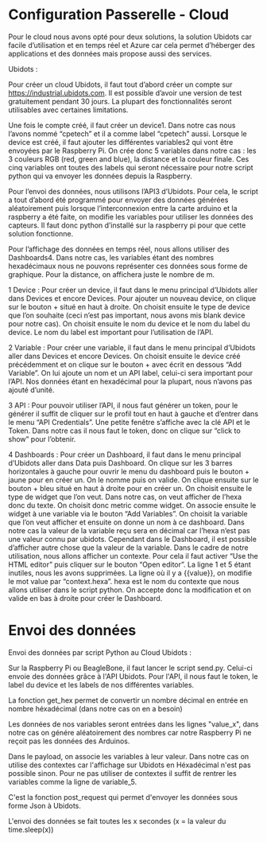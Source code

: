 # Configuration Passerelle - Cloud

Pour le cloud nous avons opté pour deux solutions, la solution Ubidots car facile d’utilisation et en temps réel et Azure car cela permet d’héberger des applications et des données mais propose aussi des services.

Ubidots : 

Pour créer un cloud Ubidots, il faut tout d’abord créer un compte sur https://industrial.ubidots.com. Il est possible d’avoir une version de test gratuitement pendant 30 jours. La plupart des fonctionnalités seront utilisables avec certaines limitations.

Une fois le compte créé, il faut créer un device1. Dans notre cas nous l’avons nommé “cpetech” et il a comme label “cpetech” aussi. Lorsque le device est créé, il faut ajouter les différentes variables2 qui vont être envoyées par le Raspberry Pi. On crée donc 5 variables dans notre cas : les 3 couleurs RGB (red, green and blue), la distance et la couleur finale. Ces cinq variables ont toutes des labels qui seront nécessaire pour notre script python qui va envoyer les données depuis la Raspberry.

Pour l’envoi des données, nous utilisons l’API3 d’Ubidots. Pour cela, le script a tout d’abord été programmé pour envoyer des données générées aléatoirement puis lorsque l’interconnexion entre la carte arduino et la raspberry a été faite, on modifie les variables pour utiliser les données des capteurs. Il faut donc python d’installé sur la raspberry pi pour que cette solution fonctionne.

Pour l’affichage des données en temps réel, nous allons utiliser des Dashboards4. Dans notre cas, les variables étant des nombres hexadécimaux nous ne pouvons représenter ces données sous forme de graphique. Pour la distance, on affichera juste le nombre de m.

1 Device : Pour créer un device, il faut dans le menu principal d’Ubidots aller dans Devices et encore Devices. Pour ajouter un nouveau device, on clique sur le bouton + situé en haut à droite. On choisit ensuite le type de device que l’on souhaite (ceci n’est pas important,  nous avons mis blank device pour notre cas). On choisit ensuite le nom du device et le nom du label du device. Le nom du label est important pour l’utilisation de l’API.

2 Variable : Pour créer une variable, il faut dans le menu principal d’Ubidots aller dans Devices et encore Devices. On choisit ensuite le device créé précédemment et on clique sur le bouton + avec écrit en dessous “Add Variable”. On lui ajoute un nom et un API label, celui-ci sera important pour l’API. Nos données étant en hexadécimal pour la plupart, nous n’avons pas ajouté d’unité.

3 API : Pour pouvoir utiliser l’API, il nous faut générer un token, pour le générer il suffit de cliquer sur le profil tout en haut à gauche et d’entrer dans le menu “API Credentials”. Une petite fenêtre s’affiche avec la clé API et le Token. Dans notre cas il nous faut le token, donc on clique sur “click to show” pour l’obtenir.

4 Dashboards : Pour créer un Dashboard, il faut dans le menu principal d’Ubidots aller dans Data puis Dashboard. On clique sur les 3 barres horizontales à gauche pour ouvrir le menu du dashboard puis le bouton + jaune pour en créer un. On le nomme puis on valide. On clique ensuite sur le bouton + bleu situé en haut à droite pour en créer un. On choisit ensuite le type de widget que l’on veut. Dans notre cas, on veut afficher de l’hexa donc du texte. On choisit donc metric comme widget. On associe ensuite le widget à une variable via le bouton “Add Variables”. On choisit la variable que l’on veut afficher et ensuite on donne un nom à ce dashboard. Dans notre cas la valeur de la variable reçu sera en décimal car l’hexa n’est pas une valeur connu par ubidots. Cependant dans le Dashboard, il est possible d’afficher autre chose que la valeur de la variable. Dans le cadre de notre utilisation, nous allons afficher un contexte. Pour cela il faut activer “Use the HTML editor” puis cliquer sur le bouton “Open editor”. La ligne 1 et 5 étant inutiles, nous les avons supprimées. La ligne où il y a {{value}}, on modifie le mot value par “context.hexa”. hexa est le nom du contexte que nous allons utiliser dans le script python. On accepte donc la modification et on valide en bas à droite pour créer le Dashboard.

# Envoi des données

Envoi des données par script Python au Cloud Ubidots : 

Sur la Raspberry Pi ou BeagleBone, il faut lancer le script send.py. Celui-ci envoie des données grâce à l'API Ubidots.
Pour l'API, il nous faut le token, le label du device et les labels de nos différentes variables. 

La fonction get_hex permet de convertir un nombre décimal en entrée en nombre héxadécimal (dans notre cas on en a besoin)

Les données de nos variables seront entrées dans les lignes "value_x", dans notre cas on génére aléatoirement des nombres car notre Raspberry Pi ne reçoit pas les données des Arduinos.

Dans le payload, on associe les variables à leur valeur. Dans notre cas on utilise des contextes car l'affichage sur Ubidots en Héxadécimal n'est pas possible sinon. Pour ne pas utiliser de contextes il suffit de rentrer les variables comme la ligne de variable_5.

C'est la fonction post_request qui permet d'envoyer les données sous forme Json à Ubidots.

L'envoi des données se fait toutes les x secondes (x = la valeur du time.sleep(x))
